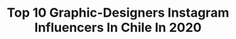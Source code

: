 ---
title: Top 10 Graphic-Designers Instagram Influencers In Chile In 2020
description: >-
  Find top graphic-designers Instagram influencers in Chile in 2020. Most popular hashtags: #coronavirus #graphicdesign #dise #quedateencasa.
platform: Instagram
profiles:
  - username: "trinidaddesign"
    fullname: >-
      Trinidad Waldorf
    location: "Chile"
    followers: 11249
    engagement: 1172
    commentsToLikes: 0.024392
    id: ck8t1fkzgvkvi0j78nnwqe5hw
    verified: false
    hashtags: "#redlips, #model"
  - username: "dannycanro"
    fullname: >-
      Danny Canro
    location: "Chile"
    followers: 2735
    engagement: 1243
    commentsToLikes: 0.115681
    id: ck5q2qwyxhd5a0i115mylntt2
    verified: false
    hashtags: "#timelapse, #doite, #aventura, #laazulita"
  - username: "richardescalona"
    fullname: >-
      RichardEscalona #QuédateEnCasa
    location: "Chile"
    followers: 42866
    engagement: 558
    commentsToLikes: 0.048558
    id: ck0tv5kuja16e0i19h8rxe3e6
    verified: false
    hashtags: "#cuaresma, #divinemercy, #urbietorbi, #couple"
  - username: "kathy.fdezd"
    fullname: >-
      Katherine Fernández D.
    location: "Chile"
    followers: 6438
    engagement: 971
    commentsToLikes: 0.012921
    id: ck8t1be35v4bs0j7855m8pc1i
    verified: false
    hashtags: "#recorreargentina, #travelohotography, #visitargentina, #glaciares"
  - username: "felipenovoafen"
    fullname: >-
      FEN
    location: "Chile"
    followers: 9728
    engagement: 923
    commentsToLikes: 0.019660
    id: ck5pwhgd3mtg40i1163c7y7cr
    verified: false
    hashtags: "#calavera, #cartel, #fanartpokemon, #dragonball"
  - username: "catalina.cumsille"
    fullname: >-
      Catalina Cumsille
    location: "Chile"
    followers: 8454
    engagement: 585
    commentsToLikes: 0.034931
    id: ck5c07v03slvg0i1142edjeak
    verified: false
    hashtags: "#special, #newweek, #frio, #power"
  - username: "tianobless"
    fullname: >-
      Tiano Bless Oficial
    location: "Chile"
    followers: 32320
    engagement: 220
    commentsToLikes: 0.028683
    id: ck15qk4f338es0i19p4khbnjn
    verified: false
    hashtags: "#dise, #graphicdesign, #digitalillustration, #mexico"
  - username: "nicolasamarophoto"
    fullname: >-
      Nicolas Amaro
    location: "Chile"
    followers: 6964
    engagement: 309
    commentsToLikes: 0.046162
    id: ck0w76k0qc0dr0i19b4210oxv
    verified: false
    hashtags: "#amor, #streetbwcolor, #creative, #igersbarcelona"
  - username: "maya_hanisch"
    fullname: >-
      Maya Hanisch
    location: "Chile"
    followers: 85258
    engagement: 239
    commentsToLikes: 0.021133
    id: ck133ypnoueaj0i19wsup73au
    verified: false
    hashtags: "#games, #musica, #childrenbooks, #picturebooks"
  - username: "lanegramariaoficial"
    fullname: >-
      La Negra María / María Ovalle
    location: "Chile"
    followers: 41692
    engagement: 284
    commentsToLikes: 0.069340
    id: ck5hhqcep9klc0i117o3m6t38
    verified: false
    hashtags: "#happyeaster, #leopard, #tigger, #instagram"
---